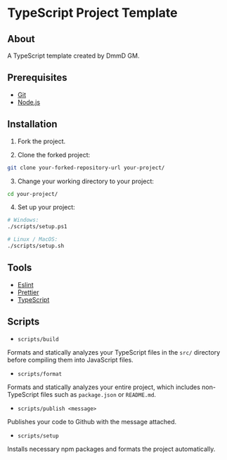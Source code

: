 # TypeScript Project Template

## About

A TypeScript template created by DmmD GM.

## Prerequisites

-   [Git](https://git-scm.com/download)
-   [Node.js](https://nodejs.org/en/download) 

## Installation

1. Fork the project.

2. Clone the forked project:

```bash
git clone your-forked-repository-url your-project/
```

3. Change your working directory to your project:

```bash
cd your-project/
```

4. Set up your project:

```bash
# Windows:
./scripts/setup.ps1

# Linux / MacOS:
./scripts/setup.sh
```

## Tools

-   [Eslint](https://eslint.org/)
-   [Prettier](https://prettier.io/)
-   [TypeScript](https://www.typescriptlang.org/)

## Scripts

-   `scripts/build`

Formats and statically analyzes your TypeScript files in the `src/` directory before compiling them into JavaScript files.

-   `scripts/format`

Formats and statically analyzes your entire project, which includes non-TypeScript files such as `package.json` or `README.md`.

-   `scripts/publish <message>`

Publishes your code to Github with the message attached.

-   `scripts/setup`

Installs necessary npm packages and formats the project automatically.
